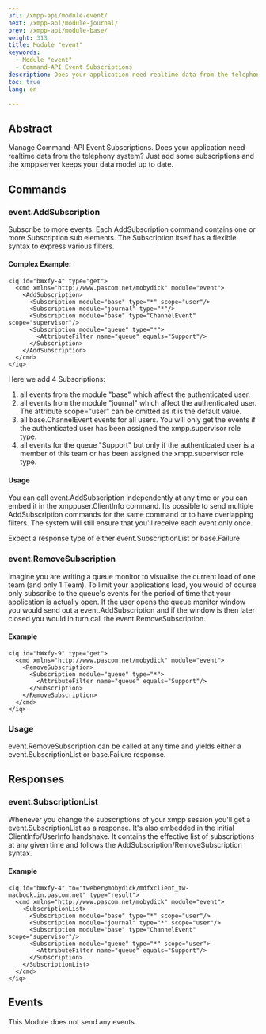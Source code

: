 ```yaml
---
url: /xmpp-api/module-event/
next: /xmpp-api/module-journal/
prev: /xmpp-api/module-base/
weight: 313
title: Module "event"
keywords: 
  - Module "event"
  - Command-API Event Subscriptions
description: Does your application need realtime data from the telephony system? Just add some subscriptions and the xmppserver keeps your data model up to date.
toc: true
lang: en

---
```


## Abstract
Manage Command-API Event Subscriptions.
Does your application need realtime data from the telephony system? Just add some subscriptions and the xmppserver keeps your data model up to date.

## Commands

### event.AddSubscription
Subscribe to more events. Each AddSubscription command contains one or more Subscription sub elements. The Subscription itself has a flexible syntax to express various filters.

#### Complex Example:

    <iq id="bWxfy-4" type="get">
      <cmd xmlns="http://www.pascom.net/mobydick" module="event">
        <AddSubscription>
          <Subscription module="base" type="*" scope="user"/>
          <Subscription module="journal" type="*"/>
          <Subscription module="base" type="ChannelEvent" scope="supervisor"/>
          <Subscription module="queue" type="*">
            <AttributeFilter name="queue" equals="Support"/>
          </Subscription>
        </AddSubscription>
      </cmd>
    </iq>

Here we add 4 Subscriptions:
1. all events from the module "base" which affect the authenticated user.
2. all events from the module "journal" which affect the authenticated user. The attribute scope="user" can be omitted as it is the default value. 
3. all base.ChannelEvent events for all users. You will only get the events if the authenticated user has been assigned the xmpp.supervisor role type.
4. all events for the queue "Support" but only if the authenticated user is a member of this team or has been assigned the xmpp.supervisor role type.

#### Usage
You can call event.AddSubscription independently at any time or you can embed it in the xmppuser.ClientInfo command. Its possible to send multiple AddSubscription commands for the same command or to have overlapping filters. The system will still ensure that you'll receive each event only once.

Expect a response type of either event.SubscriptionList or base.Failure

### event.RemoveSubscription
Imagine you are writing a queue monitor to visualise the current load of one team (and only 1 Team). To limit your applications load, you would of course only subscribe to the queue's events for the period of time that your application is actually open. If the user opens the queue monitor window you would send out a event.AddSubscription and if the window is then later closed you would in turn call the event.RemoveSubscription.

#### Example

    <iq id="bWxfy-9" type="get">
      <cmd xmlns="http://www.pascom.net/mobydick" module="event">
        <RemoveSubscription>
          <Subscription module="queue" type="*">
            <AttributeFilter name="queue" equals="Support"/>
          </Subscription>
        </RemoveSubscription>
      </cmd>
    </iq>

### Usage
event.RemoveSubscription can be called at any time and yields either a event.SubscriptionList or base.Failure response. 

## Responses

### event.SubscriptionList

Whenever you change the subscriptions of your xmpp session you'll get a event.SubscriptionList as a response. It's also embedded in the initial ClientInfo/UserInfo handshake.
It contains the effective list of subscriptions at any given time and follows the AddSubscription/RemoveSubscription syntax.

#### Example

    <iq id="bWxfy-4" to="tweber@mobydick/mdfxclient_tw-macbook.in.pascom.net" type="result">
      <cmd xmlns="http://www.pascom.net/mobydick" module="event">
        <SubscriptionList>
          <Subscription module="base" type="*" scope="user"/>
          <Subscription module="journal" type="*" scope="user"/>
          <Subscription module="base" type="ChannelEvent" scope="supervisor"/>
          <Subscription module="queue" type="*" scope="user">
            <AttributeFilter name="queue" equals="Support"/>
          </Subscription>
        </SubscriptionList>
      </cmd>
    </iq>

## Events
This Module does not send any events.